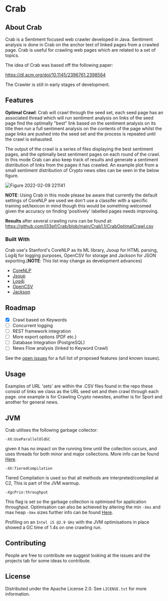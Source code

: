 # Crab

<!-- ABOUT THE PROJECT -->
## About Crab

Crab is a Sentiment focused web crawler developed in Java. Sentiment analysis is done in Crab on the anchor text of linked pages from a crawled page. Crab is useful for crawling web pages which are related to a  set of topics.

The idea of Crab was based off the following paper:

https://dl.acm.org/doi/10.1145/2396761.2398564

The Crawler is still in early stages of development.

<!-- FEATURES  -->
## Features
<b>Optimal Crawl</b>: Crab will crawl through the seed set, each seed page has an associated thread which will run sentiment analysis on links of the seed page find the optimally "best" link based on the sentiment analysis on its title then run a full sentiment analysis on the contents of the page whilst the page links are pushed into the seed set and the process is repeated until the crawl is exhausted. 

The output of the crawl is a series of files displaying the best sentiment pages, and the optimally best sentiment pages on each round of the crawl. In this mode Crab can also keep track of results and generate a sentiment distribution of links from the pages it has crawled. An example plot from a small sentiment distribution of Crypto news sites can be seen in the below figure.

![Figure 2022-02-09 221141](https://user-images.githubusercontent.com/15945205/153299177-f38ead78-e482-41cb-89e3-4ebe3320a577.png)

<b>NOTE</b>: Using Crab in this mode please be aware that currently the default settings of CoreNLP are used we don't use a classifer with a specific training set/lexicon in mind though this would be something welcomed given the accuracy on finding 'positively' labelled pages needs improving.

<b>Results</b> after several crawling runs can be found at:
https://github.com/l33pf/Crab/blob/main/Crab1.1/CrabOptimalCrawl.csv

### Built With

Crab use's Stanford's CoreNLP as its ML library, Jsoup for HTML parsing, Log4j for logging purposes, OpenCSV for storage and Jackson for JSON exporting.(<b>NOTE</b>: This list may change as development advances)

* [CoreNLP](https://stanfordnlp.github.io/CoreNLP/)
* [Jsoup](https://jsoup.org/)
* [Log4j](https://logging.apache.org/log4j/)
* [OpenCSV](http://opencsv.sourceforge.net/)
* [Jackson](https://github.com/FasterXML/jackson)

<!-- ROADMAP -->
## Roadmap
- [x] Crawl based on Keywords
- [ ] Concurrent logging
- [ ] REST framework integration 
- [ ] More export options (PDF etc.)
- [ ] Database Integration (PostgreSQL)
- [ ] News Flow analysis (linked to Keyword Crawl)

See the [open issues](https://github.com/l33pf/Crab/issues) for a full list of proposed features (and known issues).

<!-- USAGE EXAMPLES -->
## Usage

Examples of URL 'sets' are within the .CSV files found in the repo these consist of links we class as the URL seed set and then crawl through each page. one example
is for Crawling Crypto newsites, another is for Sport and another for general news. 

<!-- JVM -->
## JVM
Crab utilises the following garbage collector:
```
-XX:UseParallelOldGC
```
given it has no impact on the running time until the collection occurs, and uses threads for both minor and major collections. More
info can be found [Here](https://docs.oracle.com/javase/8/docs/technotes/guides/vm/gctuning/parallel.html).
```
-XX:TieredCompilation
```
Tiered Compilation is used so that all methods are interpreted/compiled at C2, This is part of the JVM warmup.
```
-XgcPrio:throughput
```
This flag is set so the garbage collection is optimised for application throughput. Optimisation can also be achieved by
altering the min ```-Xms``` and max heap ```-Xmx``` sizes further info can be found [Here](https://docs.oracle.com/cd/E13150_01/jrockit_jvm/jrockit/geninfo/diagnos/bestpractices.html#wp1089834).

Profiling on an ``` Intel i5 @2.9 GHz ```   with the JVM optimisations in place showed a GC time of 1.4s on one crawling run.

<!-- CONTRIBUTING -->
## Contributing

People are free to contribute we suggest looking at the issues and the projects tab for some ideas to contribute.

<!-- LICENSE -->
## License

Distributed under the Apache License 2.0. See `LICENSE.txt` for more information.


